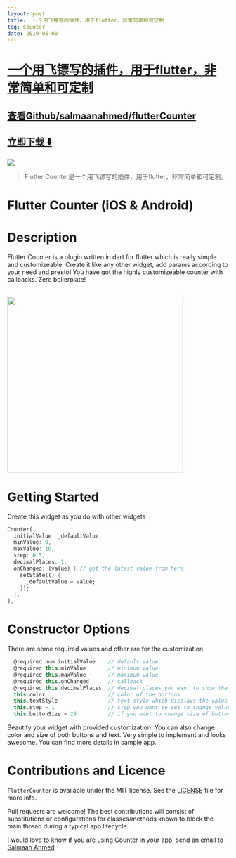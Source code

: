 ```yaml
---
layout: post
title:  一个用飞镖写的插件，用于flutter，非常简单和可定制
tag: Counter
date: 2019-06-08
---
```


# [一个用飞镖写的插件，用于flutter，非常简单和可定制 ](http://github.com/salmaanahmed/flutterCounter) 



## [查看Github/salmaanahmed/flutterCounter](http://github.com/salmaanahmed/flutterCounter)
## [立即下载 ️⬇️ ](https://codeload.github.com/salmaanahmed/flutterCounter/zip/master) 


 
![](https://flutterawesome.com/content/images/2018/12/Flutter-Counter.jpg)
 
>
> Flutter Counter是一个用飞镖写的插件，用于flutter，非常简单和可定制。
>

 
# Flutter Counter (iOS & Android)

# Description
Flutter Counter is a plugin written in dart for flutter which is really simple and customizeable.
Create it like any other widget, add params according to your need and presto!
You have got the highly customizeable counter with callbacks.
Zero boilerplate!

<br>
<img height="400" src="https://github.com/salmaanahmed/flutterCounter/blob/master/screenshots/gif-counter-control.gif" />
<br>

# Getting Started
Create this widget as you do with other widgets
```dart
Counter(
  initialValue: _defaultValue,
  minValue: 0,
  maxValue: 10,
  step: 0.5,
  decimalPlaces: 1,
  onChanged: (value) { // get the latest value from here
    setState(() {
      _defaultValue = value;
    });
  },
),
```

# Constructor Options
There are some required values and other are for the customization
``` dart
  @required num initialValue    // default value
  @required this.minValue       // minimum value
  @required this.maxValue       // maximum value
  @required this.onChanged      // callback
  @required this.decimalPlaces  // decimal places you want to show the value of
  this.color                    // color of the buttons
  this.textStyle                // text style which displays the value
  this.step = 1                 // step you want to set to change value
  this.buttonSize = 25          // if you want to change size of button
```

Beautify your widget with provided customization. You can also change color and size of both buttons and text.
Very simple to implement and looks awesome. You can find more details in sample app.

# Contributions and Licence
```FlutterCounter``` is available under the MIT license. See the [LICENSE](https://github.com/salmaanahmed/SAExpandableButton/blob/master/LICENCE.txt) file for more info.

Pull requests are welcome! The best contributions will consist of substitutions or configurations for classes/methods known to block the main thread during a typical app lifecycle.

I would love to know if you are using Counter in your app, send an email to [Salmaan Ahmed](mailto:salmaan.ahmed@hotmail.com)

